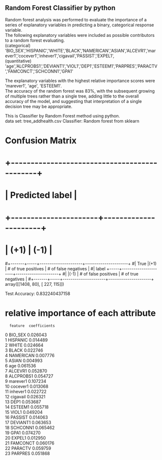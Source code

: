## Random Forest Classifier by python

Random forest analysis was performed to evaluate the importance of a series of explanatory variables in predicting a binary, categorical response variable.   
The following explanatory variables were included as possible contributors to a random forest evaluating.   
(categorical)    
'BIO_SEX','HISPANIC','WHITE','BLACK','NAMERICAN','ASIAN','ALCEVR1','marever1','cocever1','inhever1','cigavail','PASSIST','EXPEL1',   
(quantitative)    
'age','ALCPROBS1','DEVIANT1','VIOL1','DEP1','ESTEEM1','PARPRES','PARACTV','FAMCONCT','SCHCONN1','GPA1'   

The explanatory variables with the highest relative importance scores were 'marever1', 'age', 'ESTEEM1'.   
The accuracy of the random forest was 83%, with the subsequent growing of multiple trees rather than a single tree, adding little to the overall accuracy of the model, and suggesting that interpretation of a single decision tree may be appropriate.

This is Classifier by Random Forest method using python.  
data set: tree_addhealth.csv
Classifier: Random forest from sklearn

# Confusion Matrix
#              +---------------------------------------------+
#              |                Predicted label              |
#              +----------------------+----------------------+
#              |          (+1)        |         (-1)         |
#+-------+-----+----------------------+----------------------+
#| True  |(+1) | # of true positives  | # of false negatives |
#| label +-----+----------------------+----------------------+
#|       |(-1) | # of false positives | # of true negatives  |
#+-------+-----+----------------------+----------------------+
array([[1408,   80],
       [ 227,  115]])
       
Test Accuracy: 0.832240437158

# relative importance of each attribute  
      feature  coefficients  
0       BIO_SEX        0.026043  
1      HISPANIC        0.014489  
2         WHITE        0.024664  
3         BLACK        0.022746  
4     NAMERICAN        0.007776  
5         ASIAN        0.004993  
6           age        0.061536   
7       ALCEVR1        0.052870    
8     ALCPROBS1        0.054727  
9      marever1        0.107234  
10     cocever1        0.013068  
11     inhever1        0.022722  
12     cigavail        0.026321  
13         DEP1        0.053687  
14      ESTEEM1        0.055718  
15        VIOL1        0.049204  
16      PASSIST        0.014063  
17     DEVIANT1        0.063653  
18     SCHCONN1        0.065462  
19         GPA1        0.074270  
20       EXPEL1        0.012950  
21     FAMCONCT        0.060176  
22      PARACTV        0.059759  
23      PARPRES        0.051868  

